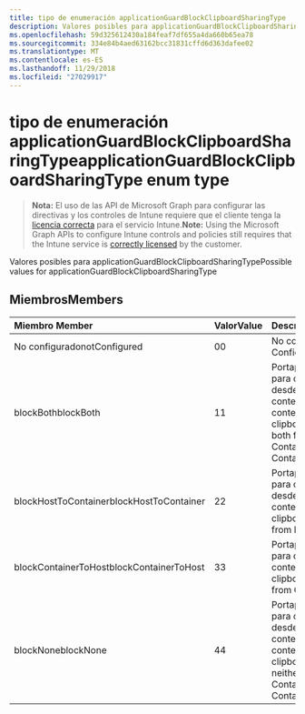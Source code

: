 ```yaml
---
title: tipo de enumeración applicationGuardBlockClipboardSharingType
description: Valores posibles para applicationGuardBlockClipboardSharingType
ms.openlocfilehash: 59d325612430a184feaf7df655a4da660b65ea78
ms.sourcegitcommit: 334e84b4aed63162bcc31831cffd6d363dafee02
ms.translationtype: MT
ms.contentlocale: es-ES
ms.lasthandoff: 11/29/2018
ms.locfileid: "27029917"
---
```

# <a name="applicationguardblockclipboardsharingtype-enum-type"></a><span data-ttu-id="63ec0-103">tipo de enumeración applicationGuardBlockClipboardSharingType</span><span class="sxs-lookup"><span data-stu-id="63ec0-103">applicationGuardBlockClipboardSharingType enum type</span></span>

> <span data-ttu-id="63ec0-104">**Nota:** El uso de las API de Microsoft Graph para configurar las directivas y los controles de Intune requiere que el cliente tenga la [licencia correcta](https://go.microsoft.com/fwlink/?linkid=839381) para el servicio Intune.</span><span class="sxs-lookup"><span data-stu-id="63ec0-104">**Note:** Using the Microsoft Graph APIs to configure Intune controls and policies still requires that the Intune service is [correctly licensed](https://go.microsoft.com/fwlink/?linkid=839381) by the customer.</span></span>

<span data-ttu-id="63ec0-105">Valores posibles para applicationGuardBlockClipboardSharingType</span><span class="sxs-lookup"><span data-stu-id="63ec0-105">Possible values for applicationGuardBlockClipboardSharingType</span></span>
## <a name="members"></a><span data-ttu-id="63ec0-106">Miembros</span><span class="sxs-lookup"><span data-stu-id="63ec0-106">Members</span></span>
|<span data-ttu-id="63ec0-107">Miembro	</span><span class="sxs-lookup"><span data-stu-id="63ec0-107">Member</span></span>|<span data-ttu-id="63ec0-108">Valor</span><span class="sxs-lookup"><span data-stu-id="63ec0-108">Value</span></span>|<span data-ttu-id="63ec0-109">Descripción</span><span class="sxs-lookup"><span data-stu-id="63ec0-109">Description</span></span>|
|:---|:---|:---|
|<span data-ttu-id="63ec0-110">No configurado</span><span class="sxs-lookup"><span data-stu-id="63ec0-110">notConfigured</span></span>|<span data-ttu-id="63ec0-111">0</span><span class="sxs-lookup"><span data-stu-id="63ec0-111">0</span></span>|<span data-ttu-id="63ec0-112">No configurado</span><span class="sxs-lookup"><span data-stu-id="63ec0-112">Not Configured</span></span>|
|<span data-ttu-id="63ec0-113">blockBoth</span><span class="sxs-lookup"><span data-stu-id="63ec0-113">blockBoth</span></span>|<span data-ttu-id="63ec0-114">1</span><span class="sxs-lookup"><span data-stu-id="63ec0-114">1</span></span>|<span data-ttu-id="63ec0-115">Portapapeles de bloque para compartir datos desde el Host al contenedor y del contenedor a Host</span><span class="sxs-lookup"><span data-stu-id="63ec0-115">Block clipboard to share data both from Host to Container and from Container to Host</span></span>|
|<span data-ttu-id="63ec0-116">blockHostToContainer</span><span class="sxs-lookup"><span data-stu-id="63ec0-116">blockHostToContainer</span></span>|<span data-ttu-id="63ec0-117">2</span><span class="sxs-lookup"><span data-stu-id="63ec0-117">2</span></span>|<span data-ttu-id="63ec0-118">Portapapeles de bloque para compartir datos desde el Host al contenedor</span><span class="sxs-lookup"><span data-stu-id="63ec0-118">Block clipboard to share data from Host to Container</span></span>|
|<span data-ttu-id="63ec0-119">blockContainerToHost</span><span class="sxs-lookup"><span data-stu-id="63ec0-119">blockContainerToHost</span></span>|<span data-ttu-id="63ec0-120">3</span><span class="sxs-lookup"><span data-stu-id="63ec0-120">3</span></span>|<span data-ttu-id="63ec0-121">Portapapeles de bloque para compartir datos de contenedor a Host</span><span class="sxs-lookup"><span data-stu-id="63ec0-121">Block clipboard to share data from Container to Host</span></span>|
|<span data-ttu-id="63ec0-122">blockNone</span><span class="sxs-lookup"><span data-stu-id="63ec0-122">blockNone</span></span>|<span data-ttu-id="63ec0-123">4</span><span class="sxs-lookup"><span data-stu-id="63ec0-123">4</span></span>|<span data-ttu-id="63ec0-124">Portapapeles de bloque para compartir datos desde el Host al contenedor ni del contenedor a Host</span><span class="sxs-lookup"><span data-stu-id="63ec0-124">Block clipboard to share data neither from Host to Container nor from Container to Host</span></span>|



